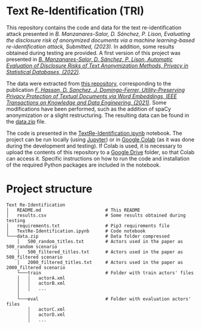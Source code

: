 # Text Re-Identification (TRI)
This repository contains the code and data for the text re-identification attack presented in *B. Manzanares-Salor, D. Sánchez, P. Lison, Evaluating the disclosure risk of anonymized documents via a machine learning-based re-identification attack, Submitted, (2023)*. In addition, some results obtained during testing are provided. A first version of this project was presented in [*B. Manzanares-Salor, D. Sánchez, P. Lison, Automatic Evaluation of Disclosure Risks of Text Anonymization Methods, Privacy in Statistical Databases, (2022)*](https://link.springer.com/chapter/10.1007/978-3-031-13945-1_12).

The data were extracted from [this repository](https://github.com/fadiabdulf/automatic_text_anonymization), corresponding to the publication [*F. Hassan, D. Sanchez, J. Domingo-Ferrer, Utility-Preserving Privacy Protection of Textual Documents via Word Embeddings, IEEE Transactions on Knowledge and Data Engineering, (2021)*](https://ieeexplore.ieee.org/abstract/document/9419784). Some modifications have been performed, such as the addition of spaCy anonymization or a slight restructuring. The resulting data can be found in the [data.zip](data.zip) file.

The code is presented in the [TextRe-Identification.ipynb](TextRe-Identification.ipynb) notebook. The project can be run locally (using [Jupyter](https://jupyter.org/)) or in [Google Colab](https://colab.research.google.com/) (as it was done during the development and testing). If Colab is used, it is necessary to upload the contents of this repository to a [Google Drive](https://drive.google.com/) folder, so that Colab can access it. Specific instructions on how to run the code and installation of the required Python packages are included in the notebook.

# Project structure
```
Text Re-Identification
│   README.md                        # This README
│   results.csv                      # Some results obtained during testing
│   requirements.txt                 # Pip3 requirements file
│   TextRe-Identification.ipynb      # Code notebook
└───data.zip                         # Data folder compressed
    │   500_random_titles.txt        # Actors used in the paper as 500_random scenario
    │   500_filtered_titles.txt      # Actors used in the paper as 500_filtered scenario
    │   2000_filtered_titles.txt     # Actors used in the paper as 2000_filtered scenario
    └───train                        # Folder with train actors' files
    │   │   actorA.xml
    │   │   actorB.xml
    │   │   ...
    │
    └───eval                         # Folder with evaluation actors' files
        │   actorC.xml
        │   actorD.xml
        │   ...
```
